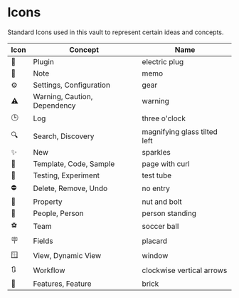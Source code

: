 # Icons

Standard Icons used in this vault to represent certain ideas and concepts.

| Icon | Concept                      | Name                         |
| ---- | ---------------------------- | ---------------------------- |
| 🔌   | Plugin                       | electric plug                |
| 📝   | Note                         | memo                         |
| ⚙️   | Settings, Configuration      | gear                         |
| ⚠️   | Warning, Caution, Dependency | warning                      |
| 🕒   | Log                          | three o'clock                |
| 🔍   | Search, Discovery            | magnifying glass tilted left |
| ✨    | New                          | sparkles                     |
| 📃   | Template, Code, Sample       | page with curl               |
| 🧪   | Testing, Experiment          | test tube                    |
| ⛔    | Delete, Remove, Undo         | no entry                     |
| 🔩   | Property                     | nut and bolt                 |
| 🧍   | People, Person               | person standing              |
| ⚽    | Team                         | soccer ball                  |
| 🪧   | Fields                       | placard                      |
| 🪟   | View, Dynamic View           | window                       |
| 🔃   | Workflow                     | clockwise vertical arrows    |
| 🧱   | Features, Feature            | brick                        |
